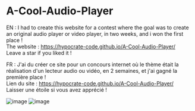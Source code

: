 # A-Cool-Audio-Player
EN : I had to create this website for a contest where the goal was to create an original audio player or video player, in two weeks, and i won the first place !  
The website : https://hypocrate-code.github.io/A-Cool-Audio-Player/  
Leave a star if you liked it ! 

FR : J'ai du créer ce site pour un concours internet où le thème était la réalisation d'un lecteur audio ou vidéo, en 2 semaines, et j'ai gagné la première place !  
Lien du site : https://hypocrate-code.github.io/A-Cool-Audio-Player/  
Laisser une étoile si vous avez apprécié !  

![image](https://github.com/Hypocrate-code/A-Cool-Audio-Player/assets/112576942/3de01090-983b-40ab-92f3-7f5aa6cbdd63)
![image](https://github.com/Hypocrate-code/A-Cool-Audio-Player/assets/112576942/0067543e-f704-446c-9802-ef0d4917d65f)
